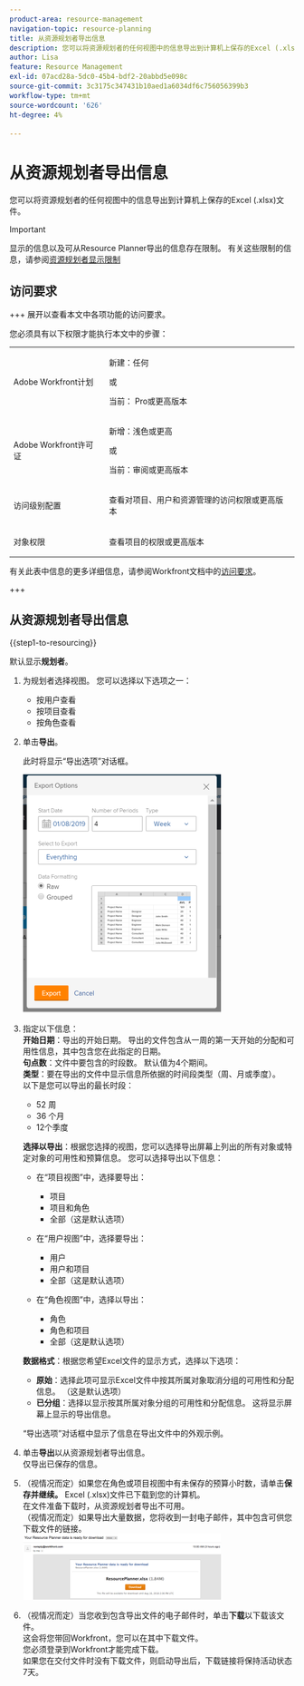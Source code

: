 ```yaml
---
product-area: resource-management
navigation-topic: resource-planning
title: 从资源规划者导出信息
description: 您可以将资源规划者的任何视图中的信息导出到计算机上保存的Excel (.xlsx)文件。
author: Lisa
feature: Resource Management
exl-id: 07acd28a-5dc0-45b4-bdf2-20abbd5e098c
source-git-commit: 3c3175c347431b10aed1a6034df6c756056399b3
workflow-type: tm+mt
source-wordcount: '626'
ht-degree: 4%

---
```


# 从资源规划者导出信息

您可以将资源规划者的任何视图中的信息导出到计算机上保存的Excel (.xlsx)文件。

>[!IMPORTANT]
>
>显示的信息以及可从Resource Planner导出的信息存在限制。 有关这些限制的信息，请参阅[资源规划者显示限制](../../resource-mgmt/resource-planning/resource-planner-display-limitations.md)

## 访问要求

+++ 展开以查看本文中各项功能的访问要求。

您必须具有以下权限才能执行本文中的步骤：

<table style="table-layout:auto"> 
 <col> 
 <col> 
 <tbody> 
  <tr> 
   <td role="rowheader">Adobe Workfront计划</td> 
   <td><p>新建：任何</p>
       <p>或</p>
       <p>当前： Pro或更高版本</p> </td> 
  </tr> 
  <tr> 
   <td role="rowheader">Adobe Workfront许可证</td> 
   <td><p>新增：浅色或更高</p>
       <p>或</p>
       <p>当前：审阅或更高版本</p></td>
  </tr> 
  <tr> 
   <td role="rowheader">访问级别配置</td> 
   <td> <p>查看对项目、用户和资源管理的访问权限或更高版本</p> </td> 
  </tr> 
  <tr> 
   <td role="rowheader">对象权限</td> 
   <td> <p>查看项目的权限或更高版本</p> </td> 
  </tr> 
 </tbody> 
</table>

有关此表中信息的更多详细信息，请参阅Workfront文档中的[访问要求](/help/quicksilver/administration-and-setup/add-users/access-levels-and-object-permissions/access-level-requirements-in-documentation.md)。

+++

## 从资源规划者导出信息

{{step1-to-resourcing}}

默认显示&#x200B;**规划者**。

1. 为规划者选择视图。 您可以选择以下选项之一：

   * 按用户查看
   * 按项目查看
   * 按角色查看

1. 单击&#x200B;**导出**。

   此时将显示“导出选项”对话框。

   ![](assets/rp-export-options-box-350x421.png)

1. 指定以下信息：\
   **开始日期**：导出的开始日期。 导出的文件包含从一周的第一天开始的分配和可用性信息，其中包含您在此指定的日期。\
   **句点数**：文件中要包含的时段数。 默认值为4个期间。\
   **类型**：要在导出的文件中显示信息所依据的时间段类型（周、月或季度）。\
   以下是您可以导出的最长时段：

   * 52 周
   * 36 个月
   * 12个季度

   **选择以导出**：根据您选择的视图，您可以选择导出屏幕上列出的所有对象或特定对象的可用性和预算信息。
您可以选择导出以下信息：

   * 在“项目视图”中，选择要导出：

      * 项目
      * 项目和角色
      * 全部（这是默认选项）

   * 在“用户视图”中，选择要导出：

      * 用户
      * 用户和项目
      * 全部（这是默认选项）

   * 在“角色视图”中，选择以导出：

      * 角色
      * 角色和项目
      * 全部（这是默认选项）

   **数据格式**：根据您希望Excel文件的显示方式，选择以下选项：

   * **原始**：选择此项可显示Excel文件中按其所属对象取消分组的可用性和分配信息。 （这是默认选项）
   * **已分组**：选择以显示按其所属对象分组的可用性和分配信息。 这将显示屏幕上显示的导出信息。

   “导出选项”对话框中显示了信息在导出文件中的外观示例。

1. 单击&#x200B;**导出**&#x200B;以从资源规划者导出信息。\
   仅导出已保存的信息。

1. （视情况而定）如果您在角色或项目视图中有未保存的预算小时数，请单击&#x200B;**保存并继续。**
Excel (.xlsx)文件已下载到您的计算机。\
   在文件准备下载时，从资源规划者导出不可用。\
   （视情况而定）如果导出大量数据，您将收到一封电子邮件，其中包含可供您下载文件的链接。\
   ![RP_eamil_with_exported_planner_attached.png](assets/rp-eamil-with-exported-planner-attached-350x116.png)

1. （视情况而定）当您收到包含导出文件的电子邮件时，单击&#x200B;**下载**&#x200B;以下载该文件。\
   这会将您带回Workfront，您可以在其中下载文件。\
   您必须登录到Workfront才能完成下载。\
   如果您在交付文件时没有下载文件，则启动导出后，下载链接将保持活动状态7天。
